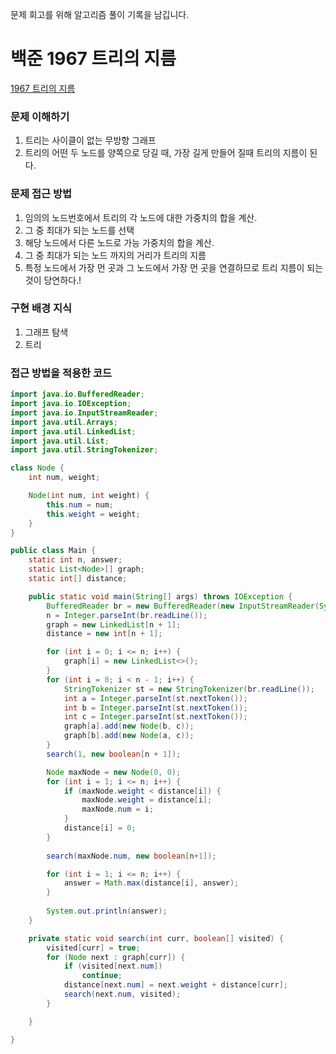 문제 회고를 위해 알고리즘 풀이 기록을 남깁니다.

# 백준 1967 트리의 지름
[1967 트리의 지름](https://www.acmicpc.net/problem/1967)

### 문제 이해하기
1. 트리는 사이클이 없는 무방향 그래프
2. 트리의 어떤 두 노드를 양쪽으로 당길 때, 가장 길게 만들어 질때 트리의 지름이 된다.
 
 
### 문제 접근 방법
1. 임의의 노드번호에서 트리의 각 노드에 대한 가중치의 합을 계산.
2. 그 중 최대가 되는 노드를 선택
3. 해당 노드에서 다른 노드로 가능 가중치의 합을 계산.
4. 그 중 최대가 되는 노드 까지의 거리가 트리의 지름
5. 특정 노드에서 가장 먼 곳과 그 노드에서 가장 먼 곳을 연결하므로 트리 지름이 되는 것이 당연하다.!


### 구현 배경 지식
1. 그래프 탐색
2. 트리


### 접근 방법을 적용한 코드
```java
import java.io.BufferedReader;
import java.io.IOException;
import java.io.InputStreamReader;
import java.util.Arrays;
import java.util.LinkedList;
import java.util.List;
import java.util.StringTokenizer;

class Node {
	int num, weight;

	Node(int num, int weight) {
		this.num = num;
		this.weight = weight;
	}
}

public class Main {
	static int n, answer;
	static List<Node>[] graph;
	static int[] distance;

	public static void main(String[] args) throws IOException {
		BufferedReader br = new BufferedReader(new InputStreamReader(System.in));
		n = Integer.parseInt(br.readLine());
		graph = new LinkedList[n + 1];
		distance = new int[n + 1];

		for (int i = 0; i <= n; i++) {
			graph[i] = new LinkedList<>();
		}
		for (int i = 0; i < n - 1; i++) {
			StringTokenizer st = new StringTokenizer(br.readLine());
			int a = Integer.parseInt(st.nextToken());
			int b = Integer.parseInt(st.nextToken());
			int c = Integer.parseInt(st.nextToken());
			graph[a].add(new Node(b, c));
			graph[b].add(new Node(a, c));
		}
		search(1, new boolean[n + 1]);

		Node maxNode = new Node(0, 0);
		for (int i = 1; i <= n; i++) {
			if (maxNode.weight < distance[i]) {
				maxNode.weight = distance[i];
				maxNode.num = i;
			}
			distance[i] = 0;
		}
		
		search(maxNode.num, new boolean[n+1]);

		for (int i = 1; i <= n; i++) {
			answer = Math.max(distance[i], answer);
		}
		
		System.out.println(answer);
	}

	private static void search(int curr, boolean[] visited) {
		visited[curr] = true;
		for (Node next : graph[curr]) {
			if (visited[next.num])
				continue;
			distance[next.num] = next.weight + distance[curr];
			search(next.num, visited);
		}

	}

}
```

